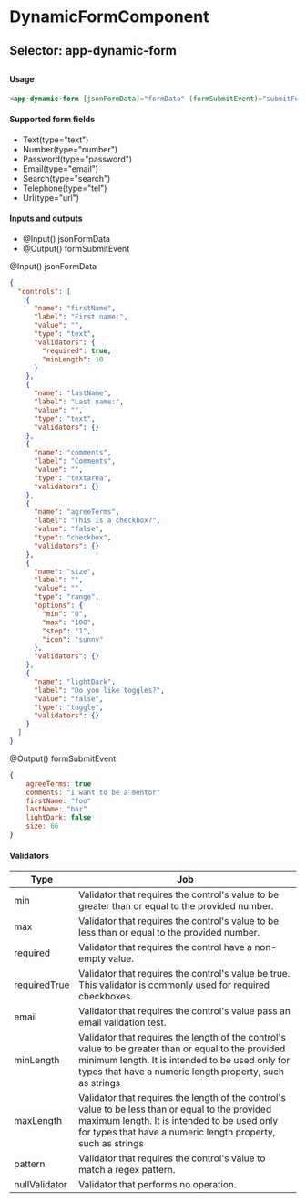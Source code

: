 # DynamicFormComponent
## Selector: app-dynamic-form
##
#### Usage
```HTML
<app-dynamic-form [jsonFormData]="formData" (formSubmitEvent)="submitForm($event)"></app-dynamic-form>
```
#### Supported form fields

- Text(type="text")
- Number(type="number")
- Password(type="password")
- Email(type="email")
- Search(type="search")
- Telephone(type="tel")
- Url(type="url")

#### Inputs and outputs

- @Input() jsonFormData 
- @Output() formSubmitEvent


@Input() jsonFormData 
```json
{
  "controls": [
    {
      "name": "firstName",
      "label": "First name:",
      "value": "",
      "type": "text",
      "validators": {
        "required": true,
        "minLength": 10
      }
    },
    {
      "name": "lastName",
      "label": "Last name:",
      "value": "",
      "type": "text",
      "validators": {}
    },
    {
      "name": "comments",
      "label": "Comments",
      "value": "",
      "type": "textarea",
      "validators": {}
    },
    {
      "name": "agreeTerms",
      "label": "This is a checkbox?",
      "value": "false",
      "type": "checkbox",
      "validators": {}
    },
    {
      "name": "size",
      "label": "",
      "value": "",
      "type": "range",
      "options": {
        "min": "0",
        "max": "100",
        "step": "1",
        "icon": "sunny"
      },
      "validators": {}
    },
    {
      "name": "lightDark",
      "label": "Do you like toggles?",
      "value": "false",
      "type": "toggle",
      "validators": {}
    }
  ]
}

```

@Output() formSubmitEvent
```javascript
{
    agreeTerms: true
    comments: "I want to be a mentor"
    firstName: "foo"
    lastName: "bar"
    lightDark: false
    size: 66
}
```
#### Validators
| Type | Job |
| ------ | ------ |
| min | Validator that requires the control's value to be greater than or equal to the provided number.|
| max |Validator that requires the control's value to be less than or equal to the provided number.|
| required | Validator that requires the control have a non-empty value.|
| requiredTrue | Validator that requires the control's value be true. This validator is commonly used for required checkboxes. |
| email | Validator that requires the control's value pass an email validation test.|
| minLength | Validator that requires the length of the control's value to be greater than or equal to the provided minimum length. It is intended to be used only for types that have a numeric length property, such as strings |
| maxLength | Validator that requires the length of the control's value to be less than or equal to the provided maximum length. It is intended to be used only for types that have a numeric length property, such as strings  |
| pattern |Validator that requires the control's value to match a regex pattern. |
| nullValidator | Validator that performs no operation.|



